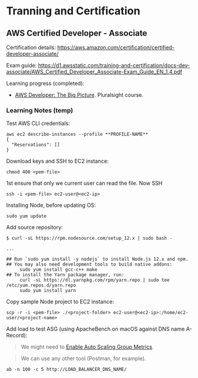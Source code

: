 # Tranning and Certification

## AWS Certified Developer - Associate

Certification details: https://aws.amazon.com/certification/certified-developer-associate/

Exam guide: https://d1.awsstatic.com/training-and-certification/docs-dev-associate/AWS_Certified_Developer_Associate-Exam_Guide_EN_1.4.pdf

Learning progress (completed):

- [AWS Developer: The Big Picture](https://app.pluralsight.com/library/courses/aws-developer-big-picture/table-of-contents). Pluralsight course.

### Learning Notes (temp)

Test AWS CLI credentials:
  
```shell
aws ec2 describe-instances --profile **PROFILE-NAME**
{
  "Reservations": []
}
```

Download keys and SSH to EC2 instance:

```shell
chmod 400 <pem-file>
```

1st ensure that only we current user can read the file. Now SSH

```shell
ssh -i <pem-file> ec2-user@<ec2-ip>
```

Installing Node, before updating OS:

```shell
sudo yum update
```

Add source repository:

```shell
$ curl -sL https://rpm.nodesource.com/setup_12.x | sudo bash -

...

## Run `sudo yum install -y nodejs` to install Node.js 12.x and npm.
## You may also need development tools to build native addons:
     sudo yum install gcc-c++ make
## To install the Yarn package manager, run:
     curl -sL https://dl.yarnpkg.com/rpm/yarn.repo | sudo tee /etc/yum.repos.d/yarn.repo
     sudo yum install yarn
```

Copy sample Node project to EC2 instance:

```shell
scp -r -i <pem-file> ./<project-folder> ec2-user@<ec2-ip>:/home/ec2-user/<project-name>
```

Add load to test ASG (using ApacheBench on macOS against DNS name A-Record):

> We might need to [Enable Auto Scaling Group Metrics](https://docs.aws.amazon.com/autoscaling/ec2/userguide/as-instance-monitoring.html#as-enable-group-metrics).

> We can use any other tool (Postman, for example).

```shell
ab -n 100 -c 5 http://LOAD_BALANCER_DNS_NAME/
```

